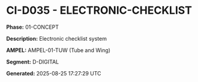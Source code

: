 # CI-D035 - ELECTRONIC-CHECKLIST

**Phase:** 01-CONCEPT

**Description:** Electronic checklist system

**AMPEL:** AMPEL-01-TUW (Tube and Wing)

**Segment:** D-DIGITAL

**Generated:** 2025-08-25 17:27:29 UTC
